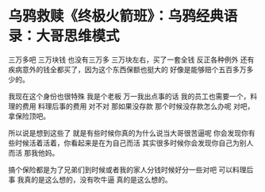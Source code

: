 # 乌鸦救赎《终极火箭班》：乌鸦经典语录：大哥思维模式

三万多吧 三万块钱 也没有三万多 三万块左右，买了一套全钱 反正各种例外 还有疾病意外的钱全都买了，因为这个东西保额也挺大的 好像是能够赔个五百多万多少的。

我现在这个身份也很特殊 我是个老板 万一我出点事的话 我的员工也需要一个，料理的费用 料理后事的费用 对不对 那如果没存款 那个时候没存款怎么办呢 对吧，拿保险顶吧。

所以说是想到这些了 就是有些时候你真的为什么说当大哥很苦逼呢 你会发现你有些时候活着活着，你看起来是在为自己而活 其实很多时候你会发现你自己为别人而活 那我他妈。

搞个保险都是为了兄弟们到时候或者我的家人分钱时候好分一些对吧 可以料理后事 我真的是这么想的，没有吹牛逼 真的是这么想的。

